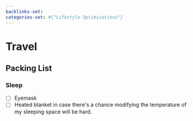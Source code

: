 ```yaml
---
backlinks-set: 
categories-set: #{"Lifestyle Optimizations"}
---
```

# Travel

## Packing List

### Sleep

 - [ ] Eyemask
 - [ ] Heated blanket in case there's a chance modifying the temperature of my
   sleeping space will be hard.
